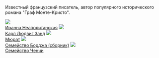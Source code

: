 Известный французский писатель, автор популярного исторического романа "Граф Монте-Кристо".


![](/books/prose_history/Александр%20Дюма/Иоанна%20Неаполитанская.jpg)  
[Иоанна Неаполитанская](/books/prose_history/Александр%20Дюма/Иоанна%20Неаполитанская)
![](/books/prose_history/Александр%20Дюма/Карл%20Людвиг%20Занд.jpg)  
[Карл Людвиг Занд](/books/prose_history/Александр%20Дюма/Карл%20Людвиг%20Занд)
![](/books/prose_history/Александр%20Дюма/Мюрат.jpg)  
[Мюрат](/books/prose_history/Александр%20Дюма/Мюрат)
![](/books/prose_history/Александр%20Дюма/Семейство%20Борджа%20(сборник).jpg)  
[Семейство Борджа (сборник)](/books/prose_history/Александр%20Дюма/Семейство%20Борджа%20(сборник))
![](/books/prose_history/Александр%20Дюма/Семейство%20Ченчи.jpg)  
[Семейство Ченчи](/books/prose_history/Александр%20Дюма/Семейство%20Ченчи)